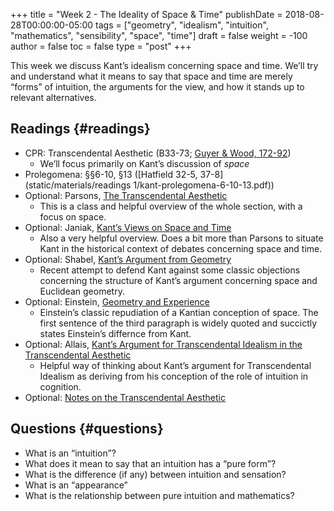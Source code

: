 +++
title = "Week 2 - The Ideality of Space & Time"
publishDate = 2018-08-28T00:00:00-05:00
tags = ["geometry", "idealism", "intuition", "mathematics", "sensibility", "space", "time"]
draft = false
weight = -100
author = false
toc = false
type = "post"
+++

This week we discuss Kant&rsquo;s idealism concerning space and time. We&rsquo;ll try and
understand what it means to say that space and time are merely &ldquo;forms&rdquo; of
intuition, the arguments for the view, and how it stands up to relevant
alternatives.


## Readings {#readings}

-   CPR: Transcendental Aesthetic (B33-73; [Guyer & Wood, 172-92](https://www.dropbox.com/s/62c67l858hwrmeg/kant1998b%5Fthe%5Ftranscendental%5Faesthetic%5F%2528b-edition%2529.pdf?dl=0))
    -   We&rsquo;ll focus primarily on Kant&rsquo;s discussion of _space_
-   Prolegomena: §§6-10, §13 ([Hatfield 32-5, 37-8](static/materials/readings 1/kant-prolegomena-6-10-13.pdf))
-   Optional: Parsons, [The Transcendental Aesthetic](https://www.dropbox.com/s/pqu2fhedpn22e3c/parsons1992.pdf?dl=0)
    -   This is a class and helpful overview of the whole section, with a focus on space.
-   Optional: Janiak, [Kant&rsquo;s Views on Space and Time](http://plato.stanford.edu/entries/kant-spacetime/)
    -   Also a very helpful overview. Does a bit more than Parsons to situate Kant in the historical context of debates concerning space and time.
-   Optional: Shabel, [Kant&rsquo;s Argument from Geometry](https://www.dropbox.com/s/dgnpaacw4fez7ct/shabel2004.pdf?dl=0)
    -   Recent attempt to defend Kant against some classic objections concerning the structure of Kant&rsquo;s argument concerning space and Euclidean geometry.
-   Optional: Einstein, [Geometry and Experience](http://pascal.iseg.utl.pt/~ncrato/Math/Einstein.htm)
    -   Einstein&rsquo;s classic repudiation of a Kantian conception of space. The first sentence of the third paragraph is widely quoted and succictly states Einstein&rsquo;s differnce from Kant.
-   Optional: Allais, [Kant’s Argument for Transcendental Idealism in the Transcendental Aesthetic](https://www.dropbox.com/s/ogdrn3tp3s1par7/allais2010a%5Fkant%27s%5Fargument%5Ffor%5Ftranscendental%5Fidealism%5Fin%5Fthe%5Ftranscendental%5Faesthetic.pdf?dl=0)
    -   Helpful way of thinking about Kant&rsquo;s argument for Transcendental Idealism as deriving from his conception of the role of intuition in cognition.
-   Optional: [Notes on the Transcendental Aesthetic](https://phil871.colinmclear.net/notes/transcendental-aesthetic/)


## Questions {#questions}

-   What is an &ldquo;intuition&rdquo;?
-   What does it mean to say that an intuition has a &ldquo;pure form&rdquo;?
-   What is the difference (if any) between intuition and sensation?
-   What is an &ldquo;appearance&rdquo;
-   What is the relationship between pure intuition and mathematics?
